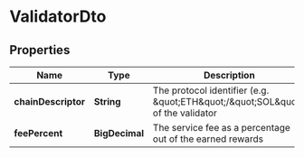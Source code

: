 

# ValidatorDto


## Properties

| Name | Type | Description | Notes |
|------------ | ------------- | ------------- | -------------|
|**chainDescriptor** | **String** | The protocol identifier (e.g. \&quot;ETH\&quot;/\&quot;SOL\&quot;) of the validator |  |
|**feePercent** | **BigDecimal** | The service fee as a percentage out of the earned rewards |  |



